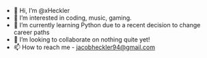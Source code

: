 - 👋 Hi, I’m @xHeckler
- 👀 I’m interested in coding, music, gaming.
- 🌱 I’m currently learning Python due to a recent decision to change career paths
- 💞️ I’m looking to collaborate on nothing quite yet!
- 📫 How to reach me - jacobheckler94@gmail.com

<!---
xHeckler/xHeckler is a ✨ special ✨ repository because its `README.md` (this file) appears on your GitHub profile.
You can click the Preview link to take a look at your changes.
--->
